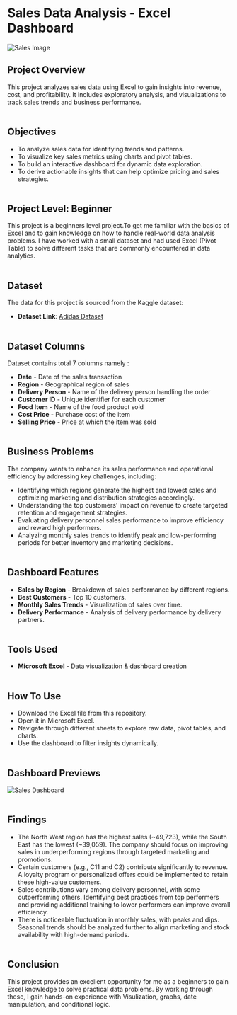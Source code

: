 
# Sales Data Analysis - Excel Dashboard

![Sales Image](https://github.com/user-attachments/assets/341e278b-1ccc-4209-b104-b062d0a0f9cb)

## Project Overview
This project analyzes sales data using Excel to gain insights into revenue, cost, and profitability. It includes exploratory analysis, and visualizations to track sales trends and business performance. <br><br>

## Objectives
- To analyze sales data for identifying trends and patterns.
- To visualize key sales metrics using charts and pivot tables.
- To build an interactive dashboard for dynamic data exploration.
- To derive actionable insights that can help optimize pricing and sales strategies.<br><br>


## Project Level: Beginner
This project is a beginners level project.To get me familiar with the basics of Excel and to gain knowledge on how to handle real-world data analysis problems. I have worked with a small dataset and had used Excel (Pivot Table) to solve different tasks that are commonly encountered in data analytics.<br><br>


## Dataset
The data for this project is sourced from the Kaggle dataset:
 - **Dataset Link**: [Adidas Dataset](https://www.kaggle.com/datasets/heemalichaudhari/adidas-sales-dataset)<br><br>


## Dataset Columns
Dataset contains total 7 columns namely :

- **Date** - Date of the sales transaction
- **Region** - Geographical region of sales
- **Delivery Person** - Name of the delivery person handling the order
- **Customer ID** - Unique identifier for each customer
- **Food Item** - Name of the food product sold
- **Cost Price** - Purchase cost of the item
- **Selling Price** - Price at which the item was sold
<br><br>

## Business Problems

The company wants to enhance its sales performance and operational efficiency by addressing key challenges, including:

- Identifying which regions generate the highest and lowest sales and optimizing marketing and distribution strategies accordingly.
- Understanding the top customers' impact on revenue to create targeted retention and engagement strategies.
- Evaluating delivery personnel sales performance to improve efficiency and reward high performers.
- Analyzing monthly sales trends to identify peak and low-performing periods for better inventory and marketing decisions.<br><br>

## Dashboard Features 

- **Sales by Region** -  Breakdown of sales performance by different regions.
- **Best Customers** - Top 10 customers.
- **Monthly Sales Trends** - Visualization of sales over time.
- **Delivery Performance** - Analysis of delivery performance by delivery partners.<br><br>


## Tools Used  

- **Microsoft Excel** - Data visualization & dashboard creation<br><br>


## How To Use  

- Download the Excel file from this repository.
- Open it in Microsoft Excel.
- Navigate through different sheets to explore raw data, pivot tables, and charts.
- Use the dashboard to filter insights dynamically.<br><br>


## Dashboard Previews

![Sales Dashboard](https://github.com/user-attachments/assets/f7974a18-7f10-4772-862d-6aa28050617e)<br><br>

## Findings

- The North West region has the highest sales (~49,723), while the South East has the lowest (~39,059). The company should focus on improving sales in underperforming regions through targeted marketing and promotions.
- Certain customers (e.g., C11 and C2) contribute significantly to revenue. A loyalty program or personalized offers could be implemented to retain these high-value customers.
- Sales contributions vary among delivery personnel, with some outperforming others. Identifying best practices from top performers and providing additional training to lower performers can improve overall efficiency.
- There is noticeable fluctuation in monthly sales, with peaks and dips. Seasonal trends should be analyzed further to align marketing and stock availability with high-demand periods.<br><br>

## Conclusion
This project provides an excellent opportunity for me as a beginners to gain Excel knowledge to solve practical data problems. By working through these, I gain hands-on experience with Visulization, graphs, date manipulation, and conditional logic.




